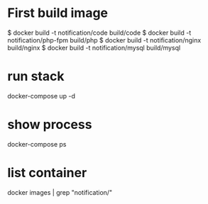 # First build image

$ docker build -t notification/code build/code
$ docker build -t notification/php-fpm build/php
$ docker build -t notification/nginx build/nginx
$ docker build -t notification/mysql build/mysql

# run stack
docker-compose up -d

# show process
docker-compose ps

# list container 
docker images | grep "notification/"